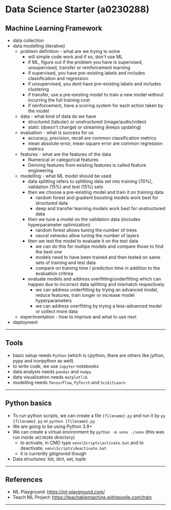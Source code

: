 # Data Science Starter (a0230288)

## Machine Learning Framework

- data collection
- data modelling (iterative)
  - problem definition - what are we trying to solve
    - will simple code work and if so, don't use ML
    - if ML, figure out if the problem you have is supervised, unsupervised, transfer or reinforcement learning
    - if supervised, you have pre-existing labels and includes classification and regression
    - if unsupervised, you dont have pre-existing labels and includes clustering
    - if transfer, use a pre-existing model to train a new model without incurring the full training cost
    - if reinforcement, have a scoring system for each action taken by the model
  - data - what kind of data do we have
    - structured (tabular) or unstructured (image/audio/video)
    - static (doesn't change) or streaming (keeps updating)
  - evaluation - what is success for us
    - accuracy, precision, recall are common classification metrics
    - mean absolute error, mean square error are common regression metrics
  - features - what are the features of the data
    - Numerical or categorical features
    - Deriving features from existing features is called feature engineering
  - modelling - what ML model should be used
    - data splitting refers to splittiing data set into training (70%), validation (15%) and test (15%) sets
    - then we choose a pre-existing model and train it on training data
      - random forest and gradient boosting models work best for structured data
      - deep and transfer learning models work best for unstructured data
    - then we tune a model on the validation data (includes hyperparameter optimization)
      - random forest allows tuning the number of trees
      - neural netwoks allow tuning the number of layers
    - then we test the model to evaluate it on the test data
      - we can do this for multipe models and compare those to find the best one
      - models need to have been trained and then tested on same sets of training and test data
      - compare on training time / prediction time in addition to the evaluation critirea
    - evaluate models and address overfitting/underfitting which can happen due to incorrect data splitting and mismatch respectively
      - we can address underfitting by trying an advanced model, reduce features, train longer or increase model hyperparameters
      - we can address overfitting by trying a less-advanced model or collect more data
  - experimentation - how to improve and what to use next
- deployment

---

## Tools

- basic setup needs `Python` (which is cpython, there are others like jython, pypy and ironpython as well)
- to write code, we use `Jupyter` notebooks
- data analysis needs `pandas` and `numpy`
- data visualization needs `matplotlib`
- modelling needs `TensorFlow`, `PyTorch` and `ScikitLearn`

---

## Python basics

- To run python scripts, we can create a file `{filename}.py` and run it by `py {filename}.py` or `python {filename}.py`
- We are going to be using Python 3.9+
- We can create a virtual environment by `python -m venv ./venv` (this was run inside `a0230288` directory)
  - to activate, in CMD type `venv\Scripts\activate.bat` and to deactivate, `venv\Scripts\deactivate.bat`
  - it is currently gitignored though
- Data structures: list, dict, set, tuple

---

## References

- ML Playground: https://ml-playground.com/
- Teach ML Project: https://teachablemachine.withgoogle.com/train

---
